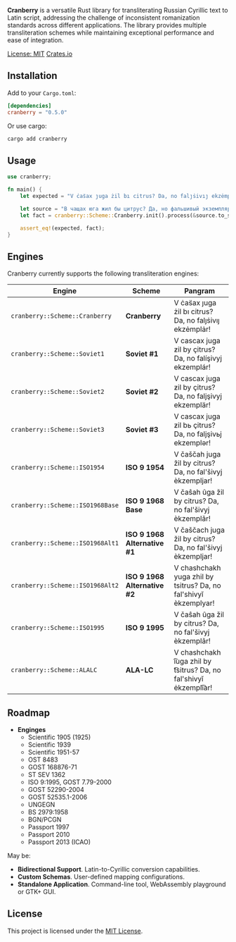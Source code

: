 **Cranberry** is a versatile Rust library for transliterating Russian Cyrillic text to Latin script, addressing the challenge of inconsistent romanization standards across different applications. The library provides multiple transliteration schemes while maintaining exceptional performance and ease of integration.

[License: MIT](LICENSE)
[Crates.io](https://crates.io/crates/cranberry)

## Installation

Add to your `Cargo.toml`:

```toml
[dependencies]
cranberry = "0.5.0"
```

Or use cargo:

```bash
cargo add cranberry
```

## Usage

```rust
use cranberry;

fn main() {
    let expected = "V ċas̈ax ȷuga żil bı citrus? Da, no falȷṡivıȷ ekzėmplȧr!";

    let source = "В чащах юга жил бы цитрус? Да, но фальшивый экземпляр!";
    let fact = cranberry::Scheme::Cranberry.init().process(&source.to_string());

    assert_eq!(expected, fact);
}
```

## Engines

Cranberry currently supports the following transliteration engines:

| Engine | Scheme | Pangram |
|-|-|-|
| ```cranberry::Scheme::Cranberry``` | **Cranberry** | V ċas̈ax ȷuga żil bı citrus? Da, no falȷṡivıȷ ekzėmplȧr! |
| ```cranberry::Scheme::Soviet1``` | **Soviet #1** | V cascax juga ƶil by çitrus? Da, no falíşivyj ekzemplár! |
| ```cranberry::Scheme::Soviet2``` | **Soviet #2** | V cascax juga ƶil by çitrus? Da, no faljşivyj ekzemplär! |
| ```cranberry::Scheme::Soviet3``` | **Soviet #3** | V cascax juga ƶil bь çitrus? Da, no faljşivьj ekzemplər! |
| ```cranberry::Scheme::ISO1954``` | **ISO 9 1954** | V čaščah juga žil by citrus? Da, no fal'šivyj èkzempljar! |
| ```cranberry::Scheme::ISO1968Base``` | **ISO 9 1968 Base** | V čaŝah ûga žil by citrus? Da, no fal'šivyj èkzemplǎr! |
| ```cranberry::Scheme::ISO1968Alt1``` | **ISO 9 1968 Alternative #1** | V čaščach juga žil by citrus? Da, no fal'šivyj èkzempljar! |
| ```cranberry::Scheme::ISO1968Alt2``` | **ISO 9 1968 Alternative #2** | V chashchakh yuga zhil by tsitrus? Da, no fal'shivyĭ èkzemplyar! |
| ```cranberry::Scheme::ISO1995``` | **ISO 9 1995** | V čaŝah ûga žil by citrus? Da, no fal'šivyj èkzemplǎr! |
| ```cranberry::Scheme::ALALC``` | **ALA-LC** | V chashchakh i͡uga zhil by t͡sitrus? Da, no fal'shivyĭ ėkzempli͡ar! |

## Roadmap

- **Enginges**
    * Scientific 1905 (1925)
    * Scientific 1939
    * Scientific 1951-57
    * OST 8483
    * GOST 168876-71
    * ST SEV 1362
    * ISO 9:1995, GOST 7.79-2000
    * GOST 52290-2004
    * GOST 52535.1-2006
    * UNGEGN
    * BS 2979:1958
    * BGN/PCGN
    * Passport 1997
    * Passport 2010
    * Passport 2013 (ICAO)

May be:

- **Bidirectional Support**. Latin-to-Cyrillic conversion capabilities.
- **Custom Schemas**. User-defined mapping configurations.
- **Standalone Application**. Command-line tool, WebAssembly playground or GTK+ GUI.

## License

This project is licensed under the [MIT License](LICENSE).
